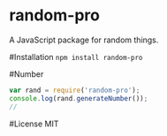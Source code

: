 # random-pro
A JavaScript package for random things.

#Installation
```npm install random-pro```

#Number
```javascript
var rand = require('random-pro');
console.log(rand.generateNumber());
//
```
#License
MIT